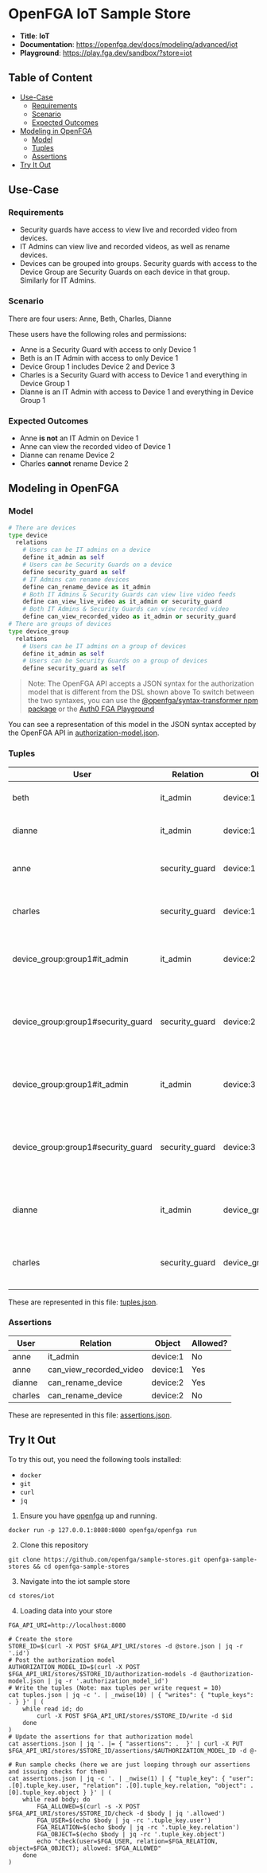 # OpenFGA IoT Sample Store

* **Title**: **IoT** 
* **Documentation**: https://openfga.dev/docs/modeling/advanced/iot
* **Playground**: https://play.fga.dev/sandbox/?store=iot

## Table of Content
- [Use-Case](#use-case)
  - [Requirements](#requirements)
  - [Scenario](#scenario)
  - [Expected Outcomes](#expected-outcomes)
- [Modeling in OpenFGA](#modeling-in-openfga)
  - [Model](#model)
  - [Tuples](#tuples)
  - [Assertions](#assertions)
- [Try It Out](#try-it-out)

## Use-Case

### Requirements

- Security guards have access to view live and recorded video from devices.
- IT Admins can view live and recorded videos, as well as rename devices.
- Devices can be grouped into groups. Security guards with access to the Device Group are Security Guards on each device in that group. Similarly for IT Admins.

### Scenario

There are four users: Anne, Beth, Charles, Dianne

These users have the following roles and permissions:
- Anne is a Security Guard with access to only Device 1
- Beth is an IT Admin with access to only Device 1
- Device Group 1 includes Device 2 and Device 3
- Charles is a Security Guard with access to Device 1 and everything in Device Group 1
- Dianne is an IT Admin with access to Device 1 and everything in Device Group 1

### Expected Outcomes

- Anne **is not** an IT Admin on Device 1
- Anne can view the recorded video of Device 1
- Dianne can rename Device 2
- Charles **cannot** rename Device 2

## Modeling in OpenFGA

### Model

```python
# There are devices
type device
  relations
    # Users can be IT admins on a device
    define it_admin as self
    # Users can be Security Guards on a device
    define security_guard as self
    # IT Admins can rename devices
    define can_rename_device as it_admin
    # Both IT Admins & Security Guards can view live video feeds
    define can_view_live_video as it_admin or security_guard
    # Both IT Admins & Security Guards can view recorded video
    define can_view_recorded_video as it_admin or security_guard
# There are groups of devices
type device_group
  relations
    # Users can be IT admins on a group of devices
    define it_admin as self
    # Users can be Security Guards on a group of devices
    define security_guard as self
```

> Note: The OpenFGA API accepts a JSON syntax for the authorization model that is different from the DSL shown above
>       To switch between the two syntaxes, you can use the [@openfga/syntax-transformer npm package](https://www.npmjs.com/package/@openfga/syntax-transformer) or the [Auth0 FGA Playground](https://play.fga.dev)

You can see a representation of this model in the JSON syntax accepted by the OpenFGA API in [authorization-model.json](./authorization-model.json).

### Tuples

| User                               | Relation       | Object              | Description                                                       |
|------------------------------------|----------------|---------------------|-------------------------------------------------------------------|
| beth                               | it_admin       | device:1            | Beth is an IT Admin on Device 1                                   |
| dianne                             | it_admin       | device:1            | Dianne is an IT Admin on Device 1                                 |
| anne                               | security_guard | device:1            | Anne is a Security Guard on Device 1                              |
| charles                            | security_guard | device:1            | Charles is a Security Guard on Device 1                           |
| device_group:group1#it_admin       | it_admin       | device:2            | IT Admins on Device Group 1 are IT Admins on Device 2             |
| device_group:group1#security_guard | security_guard | device:2            | Security Guards on Device Group 1 are Security Guards on Device 2 |
| device_group:group1#it_admin       | it_admin       | device:3            | IT Admins on Device Group 1 are IT Admins on Device 3             |
| device_group:group1#security_guard | security_guard | device:3            | Security Guards on Device Group 1 are Security Guards on Device 3 |
| dianne                             | it_admin       | device_group:group1 | Diane is a Security Guard on Device Group 1                       |
| charles                            | security_guard | device_group:group1 | Charles is a Security Guard on Device Group 1                     |

These are represented in this file: [tuples.json](./tuples.json).

### Assertions

| User    | Relation                | Object   | Allowed? |
|---------|-------------------------|----------|----------|
| anne    | it_admin                | device:1 | No       |
| anne    | can_view_recorded_video | device:1 | Yes      |
| dianne  | can_rename_device       | device:2 | Yes      |
| charles | can_rename_device       | device:2 | No       |

These are represented in this file: [assertions.json](./assertions.json).

## Try It Out

To try this out, you need the following tools installed:
- `docker`
- `git`
- `curl`
- `jq`

1. Ensure you have [openfga](https://github.com/openfga/openfga) up and running.
```
docker run -p 127.0.0.1:8080:8080 openfga/openfga run
```

2. Clone this repository
```
git clone https://github.com/openfga/sample-stores.git openfga-sample-stores && cd openfga-sample-stores
```

3. Navigate into the iot sample store
```
cd stores/iot
```

4. Loading data into your store
```shell
FGA_API_URI=http://localhost:8080

# Create the store
STORE_ID=$(curl -X POST $FGA_API_URI/stores -d @store.json | jq -r '.id')
# Post the authorization model
AUTHORIZATION_MODEL_ID=$(curl -X POST $FGA_API_URI/stores/$STORE_ID/authorization-models -d @authorization-model.json | jq -r '.authorization_model_id')
# Write the tuples (Note: max tuples per write request = 10)
cat tuples.json | jq -c '. | _nwise(10) | { "writes": { "tuple_keys": . } }' | (
    while read id; do
        curl -X POST $FGA_API_URI/stores/$STORE_ID/write -d $id
    done
)
# Update the assertions for that authorization model
cat assertions.json | jq '. |= { "assertions": .  }' | curl -X PUT $FGA_API_URI/stores/$STORE_ID/assertions/$AUTHORIZATION_MODEL_ID -d @-

# Run sample checks (here we are just looping through our assertions and issuing checks for them)
cat assertions.json | jq -c '. | _nwise(1) | { "tuple_key": { "user": .[0].tuple_key.user, "relation": .[0].tuple_key.relation, "object": .[0].tuple_key.object } }' | (
    while read body; do
        FGA_ALLOWED=$(curl -s -X POST $FGA_API_URI/stores/$STORE_ID/check -d $body | jq '.allowed')
        FGA_USER=$(echo $body | jq -rc '.tuple_key.user')
        FGA_RELATION=$(echo $body | jq -rc '.tuple_key.relation')
        FGA_OBJECT=$(echo $body | jq -rc '.tuple_key.object')
        echo "check(user=$FGA_USER, relation=$FGA_RELATION, object=$FGA_OBJECT); allowed: $FGA_ALLOWED"
    done
)
```
